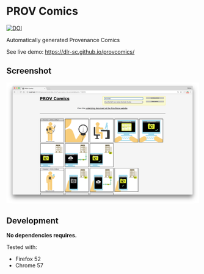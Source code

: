 # PROV Comics

[![DOI](https://zenodo.org/badge/81369441.svg)](https://zenodo.org/badge/latestdoi/81369441)

Automatically generated Provenance Comics

See live demo: https://dlr-sc.github.io/provcomics/


## Screenshot
![Screenshot](./Screenshot.png)


## Development

**No dependencies requires.**

Tested with:

* Firefox 52
* Chrome 57

